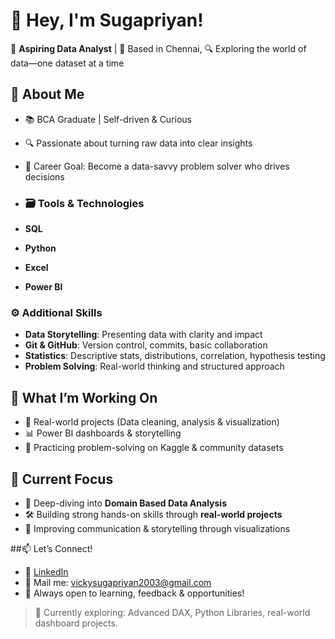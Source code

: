 # 👋 Hey, I'm Sugapriyan!

🎯 **Aspiring Data Analyst** | 📍 Based in Chennai,
🔍 Exploring the world of data—one dataset at a time  

## 🧠 About Me
- 📚 BCA Graduate | Self-driven & Curious
- 🔍 Passionate about turning raw data into clear insights
- 🚀 Career Goal: Become a data-savvy problem solver who drives decisions

- ### 🗃️ Tools & Technologies
- **SQL** 
- **Python** 
- **Excel** 
- **Power BI** 

### ⚙️ Additional Skills
- **Data Storytelling**: Presenting data with clarity and impact  
- **Git & GitHub**: Version control, commits, basic collaboration  
- **Statistics**: Descriptive stats, distributions, correlation, hypothesis testing  
- **Problem Solving**: Real-world thinking and structured approach

## 💼 What I’m Working On
- 🔧 Real-world projects (Data cleaning, analysis & visualization)
- 📊 Power BI dashboards & storytelling
- 🧪 Practicing problem-solving on Kaggle & community datasets

## 📌 Current Focus
- 🧠 Deep-diving into **Domain Based Data Analysis**
- 🛠️ Building strong hands-on skills through **real-world projects**
- 💬 Improving communication & storytelling through visualizations

##📫 Let’s Connect!
- 💼 [LinkedIn](https://www.linkedin.com/in/sugapriyan-m-781a47323/)
- 📧 Mail me: [vickysugapriyan2003@gmail.com](mailto:vickysugapriyan2003@gmail.com)  
- 🧠 Always open to learning, feedback & opportunities!

> 🌱 Currently exploring: Advanced DAX, Python Libraries, real-world dashboard projects.
